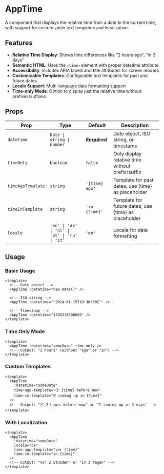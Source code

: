 # AppTime

A component that displays the relative time from a date to the current time, with support for customizable text templates and localization.

## Features

- **Relative Time Display**: Shows time differences like "2 hours ago", "in 3 days"
- **Semantic HTML**: Uses the `<time>` element with proper datetime attribute
- **Accessibility**: Includes ARIA labels and title attributes for screen readers
- **Customizable Templates**: Configurable text templates for past and future dates
- **Locale Support**: Multi-language date formatting support
- **Time-only Mode**: Option to display just the relative time without prefixes/suffixes

## Props

| Prop              | Type                                           | Default        | Description                                          |
| ----------------- | ---------------------------------------------- | -------------- | ---------------------------------------------------- |
| `datetime`        | `Date \| string \| number`                     | **Required**   | Date object, ISO string, or timestamp                |
| `timeOnly`        | `boolean`                                      | `false`        | Only display relative time without prefix/suffix     |
| `timeAgoTemplate` | `string`                                       | `'{time} ago'` | Template for past dates, use {time} as placeholder   |
| `timeInTemplate`  | `string`                                       | `'in {time}'`  | Template for future dates, use {time} as placeholder |
| `locale`          | `'en' \| 'de' \| 'nl' \| 'pt' \| 'ru' \| 'it'` | `'en'`         | Locale for date formatting                           |

## Usage

### Basic Usage

```vue
<template>
  <!-- Date object -->
  <AppTime :datetime="new Date()" />

  <!-- ISO string -->
  <AppTime :datetime="'2024-01-15T10:30:00Z'" />

  <!-- Timestamp -->
  <AppTime :datetime="1705315800000" />
</template>
```

### Time Only Mode

```vue
<template>
  <AppTime :datetime="someDate" time-only />
  <!-- Output: "2 hours" (without "ago" or "in") -->
</template>
```

### Custom Templates

```vue
<template>
  <AppTime
    :datetime="someDate"
    time-ago-template="🕐 {time} before now"
    time-in-template="⏰ coming up in {time}"
  />
  <!-- Output: "🕐 2 hours before now" or "⏰ coming up in 3 days" -->
</template>
```

### With Localization

```vue
<template>
  <AppTime
    :datetime="someDate"
    locale="de"
    time-ago-template="vor {time}"
    time-in-template="in {time}"
  />
  <!-- Output: "vor 2 Stunden" or "in 3 Tagen" -->
</template>
```
